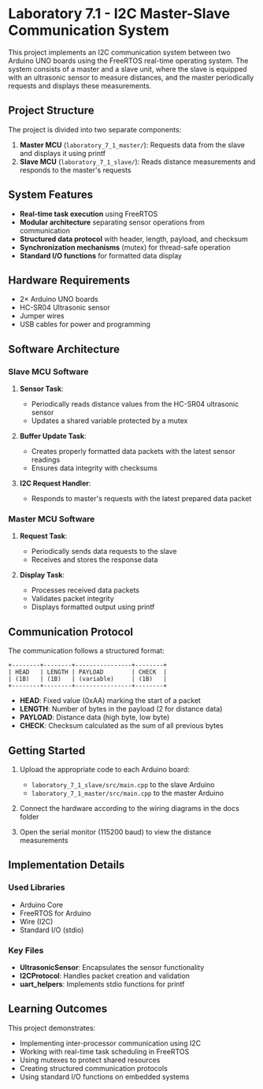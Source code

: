 # Laboratory 7.1 - I2C Master-Slave Communication System

This project implements an I2C communication system between two Arduino UNO boards using the FreeRTOS real-time operating system. The system consists of a master and a slave unit, where the slave is equipped with an ultrasonic sensor to measure distances, and the master periodically requests and displays these measurements.

## Project Structure

The project is divided into two separate components:

1. **Master MCU** (`laboratory_7_1_master/`): Requests data from the slave and displays it using printf
2. **Slave MCU** (`laboratory_7_1_slave/`): Reads distance measurements and responds to the master's requests

## System Features

- **Real-time task execution** using FreeRTOS
- **Modular architecture** separating sensor operations from communication
- **Structured data protocol** with header, length, payload, and checksum
- **Synchronization mechanisms** (mutex) for thread-safe operation
- **Standard I/O functions** for formatted data display

## Hardware Requirements

- 2× Arduino UNO boards
- HC-SR04 Ultrasonic sensor
- Jumper wires
- USB cables for power and programming

## Software Architecture

### Slave MCU Software

1. **Sensor Task**: 
   - Periodically reads distance values from the HC-SR04 ultrasonic sensor
   - Updates a shared variable protected by a mutex

2. **Buffer Update Task**:
   - Creates properly formatted data packets with the latest sensor readings
   - Ensures data integrity with checksums

3. **I2C Request Handler**:
   - Responds to master's requests with the latest prepared data packet

### Master MCU Software

1. **Request Task**:
   - Periodically sends data requests to the slave
   - Receives and stores the response data

2. **Display Task**:
   - Processes received data packets
   - Validates packet integrity
   - Displays formatted output using printf

## Communication Protocol

The communication follows a structured format:

```
+--------+--------+----------------+--------+
| HEAD   | LENGTH | PAYLOAD        | CHECK  |
| (1B)   | (1B)   | (variable)     | (1B)   |
+--------+--------+----------------+--------+
```

- **HEAD**: Fixed value (0xAA) marking the start of a packet
- **LENGTH**: Number of bytes in the payload (2 for distance data)
- **PAYLOAD**: Distance data (high byte, low byte)
- **CHECK**: Checksum calculated as the sum of all previous bytes

## Getting Started

1. Upload the appropriate code to each Arduino board:
   - `laboratory_7_1_slave/src/main.cpp` to the slave Arduino
   - `laboratory_7_1_master/src/main.cpp` to the master Arduino

2. Connect the hardware according to the wiring diagrams in the docs folder

3. Open the serial monitor (115200 baud) to view the distance measurements

## Implementation Details

### Used Libraries

- Arduino Core
- FreeRTOS for Arduino
- Wire (I2C)
- Standard I/O (stdio)

### Key Files

- **UltrasonicSensor**: Encapsulates the sensor functionality
- **I2CProtocol**: Handles packet creation and validation
- **uart_helpers**: Implements stdio functions for printf

## Learning Outcomes

This project demonstrates:
- Implementing inter-processor communication using I2C
- Working with real-time task scheduling in FreeRTOS
- Using mutexes to protect shared resources
- Creating structured communication protocols
- Using standard I/O functions on embedded systems 